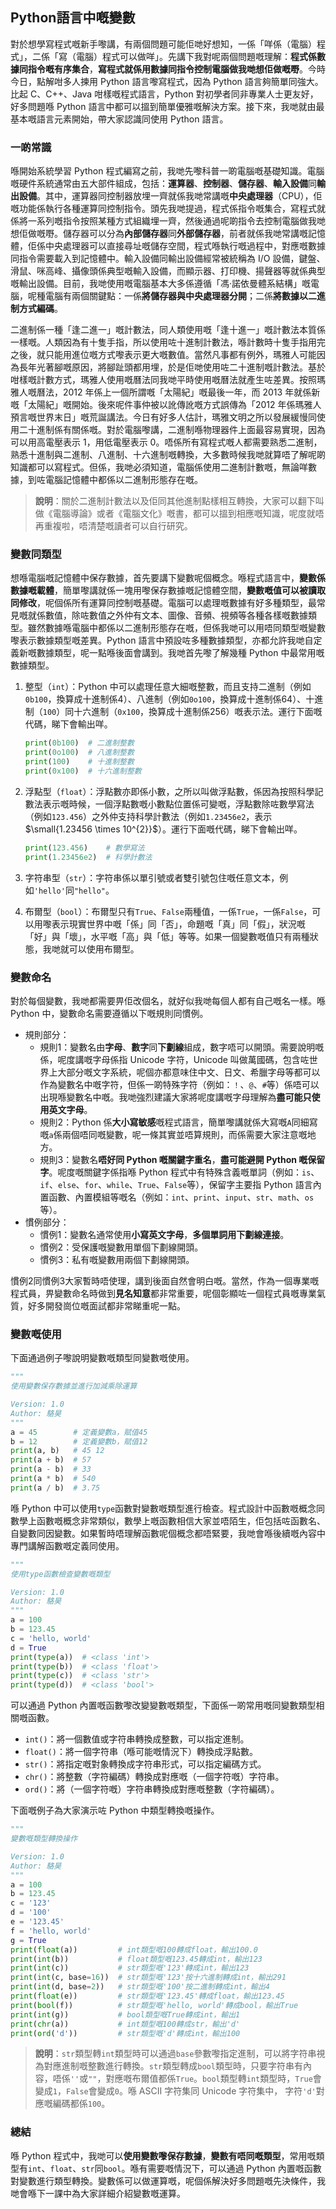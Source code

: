 ## Python語言中嘅變數

對於想學寫程式嘅新手嚟講，有兩個問題可能佢哋好想知，一係「咩係（電腦）程式」，二係「寫（電腦）程式可以做咩」。先講下我對呢兩個問題嘅理解：**程式係數據同指令嘅有序集合**，**寫程式就係用數據同指令控制電腦做我哋想佢做嘅嘢**。今時今日，點解咁多人揀用 Python 語言嚟寫程式，因為 Python 語言夠簡單同強大。比起 C、C++、Java 咁樣嘅程式語言，Python 對初學者同非專業人士更友好，好多問題喺 Python 語言中都可以搵到簡單優雅嘅解決方案。接下來，我哋就由最基本嘅語言元素開始，帶大家認識同使用 Python 語言。

### 一啲常識

喺開始系統學習 Python 程式編寫之前，我哋先嚟科普一啲電腦嘅基礎知識。電腦嘅硬件系統通常由五大部件組成，包括：**運算器**、**控制器**、**儲存器**、**輸入設備**同**輸出設備**。其中，運算器同控制器放埋一齊就係我哋常講嘅**中央處理器**（CPU），佢嘅功能係執行各種運算同控制指令。頭先我哋提過，程式係指令嘅集合，寫程式就係將一系列嘅指令按照某種方式組織埋一齊，然後通過呢啲指令去控制電腦做我哋想佢做嘅嘢。儲存器可以分為**內部儲存器**同**外部儲存器**，前者就係我哋常講嘅記憶體，佢係中央處理器可以直接尋址嘅儲存空間，程式喺執行嘅過程中，對應嘅數據同指令需要載入到記憶體中。輸入設備同輸出設備經常被統稱為 I/O 設備，鍵盤、滑鼠、咪高峰、攝像頭係典型嘅輸入設備，而顯示器、打印機、揚聲器等就係典型嘅輸出設備。目前，我哋使用嘅電腦基本大多係遵循「馮·諾依曼體系結構」嘅電腦，呢種電腦有兩個關鍵點：一係**將儲存器與中央處理器分開**；二係**將數據以二進制方式編碼**。

二進制係一種「逢二進一」嘅計數法，同人類使用嘅「逢十進一」嘅計數法本質係一樣嘅。人類因為有十隻手指，所以使用咗十進制計數法，喺計數時十隻手指用完之後，就只能用進位嘅方式嚟表示更大嘅數值。當然凡事都有例外，瑪雅人可能因為長年光著腳嘅原因，將腳趾頭都用埋，於是佢哋使用咗二十進制嘅計數法。基於咁樣嘅計數方式，瑪雅人使用嘅曆法同我哋平時使用嘅曆法就產生咗差異。按照瑪雅人嘅曆法，2012 年係上一個所謂嘅「太陽紀」嘅最後一年，而 2013 年就係新嘅「太陽紀」嘅開始。後來呢件事仲被以訛傳訛嘅方式誤傳為「2012 年係瑪雅人預言嘅世界末日」嘅荒誕講法。今日有好多人估計，瑪雅文明之所以發展緩慢同使用二十進制係有關係嘅。對於電腦嚟講，二進制喺物理器件上面最容易實現，因為可以用高電壓表示 1，用低電壓表示 0。唔係所有寫程式嘅人都需要熟悉二進制，熟悉十進制與二進制、八進制、十六進制嘅轉換，大多數時候我哋就算唔了解呢啲知識都可以寫程式。但係，我哋必須知道，電腦係使用二進制計數嘅，無論咩數據，到咗電腦記憶體中都係以二進制形態存在嘅。

> **說明**：關於二進制計數法以及佢同其他進制點樣相互轉換，大家可以翻下叫做《電腦導論》或者《電腦文化》嘅書，都可以搵到相應嘅知識，呢度就唔再重複啦，唔清楚嘅讀者可以自行研究。

### 變數同類型

想喺電腦嘅記憶體中保存數據，首先要講下變數呢個概念。喺程式語言中，**變數係數據嘅載體**，簡單嚟講就係一塊用嚟保存數據嘅記憶體空間，**變數嘅值可以被讀取同修改**，呢個係所有運算同控制嘅基礎。電腦可以處理嘅數據有好多種類型，最常見嘅就係數值，除咗數值之外仲有文本、圖像、音頻、視頻等各種各樣嘅數據類型。雖然數據喺電腦中都係以二進制形態存在嘅，但係我哋可以用唔同類型嘅變數嚟表示數據類型嘅差異。Python 語言中預設咗多種數據類型，亦都允許我哋自定義新嘅數據類型，呢一點喺後面會講到。我哋首先嚟了解幾種 Python 中最常用嘅數據類型。

1. 整型（`int`）：Python 中可以處理任意大細嘅整數，而且支持二進制（例如`0b100`，換算成十進制係4）、八進制（例如`0o100`，換算成十進制係64）、十進制（`100`）同十六進制（`0x100`，換算成十進制係256）嘅表示法。運行下面嘅代碼，睇下會輸出咩。

    ```python
    print(0b100)  # 二進制整數
    print(0o100)  # 八進制整數
    print(100)    # 十進制整數
    print(0x100)  # 十六進制整數
    ```

2. 浮點型（`float`）：浮點數亦即係小數，之所以叫做浮點數，係因為按照科學記數法表示嘅時候，一個浮點數嘅小數點位置係可變嘅，浮點數除咗數學寫法（例如`123.456`）之外仲支持科學計數法（例如`1.23456e2`，表示$\small{1.23456 \times 10^{2}}$）。運行下面嘅代碼，睇下會輸出咩。

    ```python
    print(123.456)    # 數學寫法
    print(1.23456e2)  # 科學計數法
    ```

3. 字符串型（`str`）：字符串係以單引號或者雙引號包住嘅任意文本，例如`'hello'`同`"hello"`。

4. 布爾型（`bool`）：布爾型只有`True`、`False`兩種值，一係`True`，一係`False`，可以用嚟表示現實世界中嘅「係」同「否」，命題嘅「真」同「假」，狀況嘅「好」與「壞」，水平嘅「高」與「低」等等。如果一個變數嘅值只有兩種狀態，我哋就可以使用布爾型。

### 變數命名

對於每個變數，我哋都需要畀佢改個名，就好似我哋每個人都有自己嘅名一樣。喺 Python 中，變數命名需要遵循以下嘅規則同慣例。

- 規則部分：
  - 規則1：變數名由**字母**、**數字**同**下劃線**組成，數字唔可以開頭。需要說明嘅係，呢度講嘅字母係指 Unicode 字符，Unicode 叫做萬國碼，包含咗世界上大部分嘅文字系統，呢個亦都意味住中文、日文、希臘字母等都可以作為變數名中嘅字符，但係一啲特殊字符（例如：`！`、`@`、`#`等）係唔可以出現喺變數名中嘅。我哋強烈建議大家將呢度講嘅字母理解為**盡可能只使用英文字母**。
  - 規則2：Python 係**大小寫敏感**嘅程式語言，簡單嚟講就係大寫嘅`A`同細寫嘅`a`係兩個唔同嘅變數，呢一條其實並唔算規則，而係需要大家注意嘅地方。
  - 規則3：變數名**唔好同 Python 嘅關鍵字重名**，**盡可能避開 Python 嘅保留字**。呢度嘅關鍵字係指喺 Python 程式中有特殊含義嘅單詞（例如：`is`、`if`、`else`、`for`、`while`、`True`、`False`等），保留字主要指 Python 語言內置函數、內置模組等嘅名（例如：`int`、`print`、`input`、`str`、`math`、`os`等）。
- 慣例部分：
  - 慣例1：變數名通常使用**小寫英文字母**，**多個單詞用下劃線連接**。
  - 慣例2：受保護嘅變數用單個下劃線開頭。
  - 慣例3：私有嘅變數用兩個下劃線開頭。

慣例2同慣例3大家暫時唔使理，講到後面自然會明白嘅。當然，作為一個專業嘅程式員，畀變數命名時做到**見名知意**都非常重要，呢個彰顯咗一個程式員嘅專業氣質，好多開發崗位嘅面試都非常睇重呢一點。

### 變數嘅使用

下面通過例子嚟說明變數嘅類型同變數嘅使用。

```python
"""
使用變數保存數據並進行加減乘除運算

Version: 1.0
Author: 駱昊
"""
a = 45        # 定義變數a，賦值45
b = 12        # 定義變數b，賦值12
print(a, b)   # 45 12
print(a + b)  # 57
print(a - b)  # 33
print(a * b)  # 540
print(a / b)  # 3.75
```

喺 Python 中可以使用`type`函數對變數嘅類型進行檢查。程式設計中函數嘅概念同數學上函數嘅概念非常類似，數學上嘅函數相信大家並唔陌生，佢包括咗函數名、自變數同因變數。如果暫時唔理解函數呢個概念都唔緊要，我哋會喺後續嘅內容中專門講解函數嘅定義同使用。

```python
"""
使用type函數檢查變數嘅類型

Version: 1.0
Author: 駱昊
"""
a = 100
b = 123.45
c = 'hello, world'
d = True
print(type(a))  # <class 'int'>
print(type(b))  # <class 'float'>
print(type(c))  # <class 'str'>
print(type(d))  # <class 'bool'>
```

可以通過 Python 內置嘅函數嚟改變變數嘅類型，下面係一啲常用嘅同變數類型相關嘅函數。

- `int()`：將一個數值或字符串轉換成整數，可以指定進制。
- `float()`：將一個字符串（喺可能嘅情況下）轉換成浮點數。
- `str()`：將指定嘅對象轉換成字符串形式，可以指定編碼方式。
- `chr()`：將整數（字符編碼）轉換成對應嘅（一個字符嘅）字符串。
- `ord()`：將（一個字符嘅）字符串轉換成對應嘅整數（字符編碼）。

下面嘅例子為大家演示咗 Python 中類型轉換嘅操作。

```python
"""
變數嘅類型轉換操作

Version: 1.0
Author: 駱昊
"""
a = 100
b = 123.45
c = '123'
d = '100'
e = '123.45'
f = 'hello, world'
g = True
print(float(a))         # int類型嘅100轉成float，輸出100.0
print(int(b))           # float類型嘅123.45轉成int，輸出123
print(int(c))           # str類型嘅'123'轉成int，輸出123
print(int(c, base=16))  # str類型嘅'123'按十六進制轉成int，輸出291
print(int(d, base=2))   # str類型嘅'100'按二進制轉成int，輸出4
print(float(e))         # str類型嘅'123.45'轉成float，輸出123.45
print(bool(f))          # str類型嘅'hello, world'轉成bool，輸出True
print(int(g))           # bool類型嘅True轉成int，輸出1
print(chr(a))           # int類型嘅100轉成str，輸出'd'
print(ord('d'))         # str類型嘅'd'轉成int，輸出100
```

> **說明**：`str`類型轉`int`類型時可以通過`base`參數嚟指定進制，可以將字符串視為對應進制嘅整數進行轉換。`str`類型轉成`bool`類型時，只要字符串有內容，唔係`''`或`""`，對應嘅布爾值都係`True`。`bool`類型轉`int`類型時，`True`會變成`1`，`False`會變成`0`。喺 ASCII 字符集同 Unicode 字符集中， 字符`'d'`對應嘅編碼都係`100`。

### 總結

喺 Python 程式中，我哋可以**使用變數嚟保存數據**，**變數有唔同嘅類型**，常用嘅類型有`int`、`float`、`str`同`bool`。喺有需要嘅情況下，可以通過 Python 內置嘅函數對變數進行類型轉換。變數係可以做運算嘅，呢個係解決好多問題嘅先決條件，我哋會喺下一課中為大家詳細介紹變數嘅運算。

